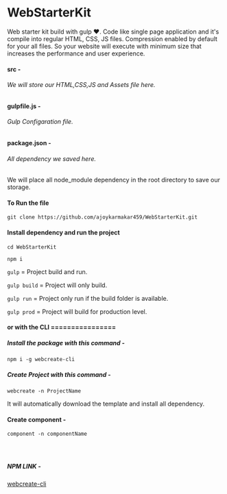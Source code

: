 # WebStarterKit

Web starter kit build with gulp ❤️. Code like single page application and it's compile into regular HTML, CSS, JS files. Compression enabled by default for your all files. So your website will execute with minimum size that increases the performance and user experience.

#### src -

###### We will store our HTML,CSS,JS and Assets file here.

#### gulpfile.js -

###### Gulp Configaration file.

#### package.json -

###### All dependency we saved here.

We will place all node_module dependency in the root directory to save our storage.

#### To Run the file

`git clone https://github.com/ajoykarmakar459/WebStarterKit.git`

#### Install dependency and run the project

`cd WebStarterKit`

`npm i`

`gulp` = Project build and run.

`gulp build` = Project will only build.

`gulp run` = Project only run if the build folder is available.

`gulp prod` = Project will build for production level.

#### or with the CLI ================

##### Install the package with this command -

`npm i -g webcreate-cli`

##### Create Project with this command -

`webcreate -n ProjectName`

It will automatically download the template and install all dependency.

#### Create component -

`component -n componentName`

##### &nbsp;

##### NPM LINK -

[webcreate-cli](https://www.npmjs.com/package/webcreate-cli)
